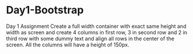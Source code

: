 # Day1-Bootstrap
Day 1 Assignment  Create a full width container with exact same height and width as screen and create 4 columns in first row, 3 in second row and 2 in third row with some dummy text and align all rows in the center of the screen.  All the columns will have a height of 150px.
